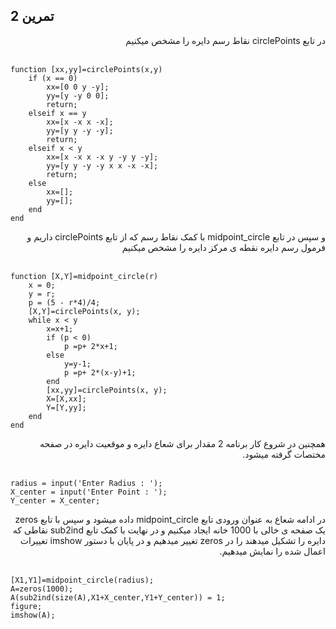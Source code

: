 ## تمرین 2
<div dir='rtl'>
در تابع circlePoints نقاط رسم دایره را مشخص میکنیم
</div>
</br>

```
function [xx,yy]=circlePoints(x,y)
    if (x == 0)
        xx=[0 0 y -y];
        yy=[y -y 0 0];
        return;
    elseif x == y
        xx=[x -x x -x];
        yy=[y y -y -y];
        return;
    elseif x < y
        xx=[x -x x -x y -y y -y];
        yy=[y y -y -y x x -x -x];
        return;
    else
        xx=[];
        yy=[];
    end
end
```
<div dir='rtl'>
  و سپس در تابع midpoint_circle با کمک نقاط رسم که از تابع circlePoints داریم و فرمول رسم دایره نقطه ی مرکز دایره را مشخص میکنیم  
</div>
</br>

```
function [X,Y]=midpoint_circle(r)
    x = 0;
    y = r;
    p = (5 - r*4)/4;
    [X,Y]=circlePoints(x, y);
    while x < y
        x=x+1;
        if (p < 0)
            p =p+ 2*x+1;
        else
            y=y-1;
            p =p+ 2*(x-y)+1;
        end
        [xx,yy]=circlePoints(x, y);
        X=[X,xx];
        Y=[Y,yy];
    end
end
```
<div dir='rtl'>
  همچنین در شروع کار برنامه 2 مقدار برای شعاع دایره و موقعیت دایره در صفحه مختصات گرفته میشود.
</div>
</br>

```
radius = input('Enter Radius : ');
X_center = input('Enter Point : ');
Y_center = X_center;

```

<div dir='rtl'>
 در ادامه شعاع به عنوان ورودی تابع midpoint_circle  داده میشود و سپس با تابع zeros یک صفحه ی خالی با 1000 خانه ایجاد میکنیم و در نهایت با کمک تابع sub2ind نقاطی که دایره را تشکیل میدهند را در zeros تغییر میدهیم و در پایان با دستور imshow تغییرات اعمال شده را نمایش میدهیم. 
</div>
</br>

```
[X1,Y1]=midpoint_circle(radius);
A=zeros(1000);
A(sub2ind(size(A),X1+X_center,Y1+Y_center)) = 1;
figure;
imshow(A);
```
